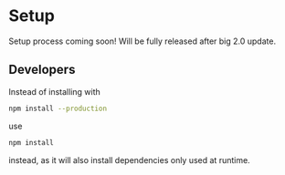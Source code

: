 # Setup

Setup process coming soon! Will be fully released after big 2.0 update.

## Developers

Instead of installing with

```bash
npm install --production
```

use

```bash
npm install
```

instead, as it will also install dependencies only used at runtime.
